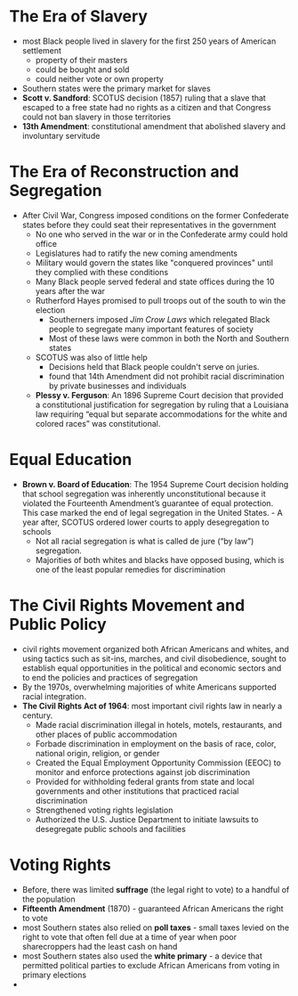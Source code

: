 # The Era of Slavery
- most Black people lived in slavery for the first 250 years of American settlement
	- property of their masters
	- could be bought and sold
	- could neither vote or own property
- Southern states were the primary market for slaves
- **Scott v. Sandford**: SCOTUS decision (1857) ruling that a slave that escaped to a free state had no rights as a citizen and that Congress could not ban slavery in those territories
- **13th Amendment**: constitutional amendment that abolished slavery and involuntary servitude

# The Era of Reconstruction and Segregation
- After Civil War, Congress imposed conditions on the former Confederate states before they could seat their representatives in the government
	- No one who served in the war or in the Confederate army could hold office
	- Legislatures had to ratify the new coming amendments
	- Military would govern the states like "conquered provinces" until they complied with these conditions
	- Many Black people served federal and state offices during the 10 years after the war
	- Rutherford Hayes promised to pull troops out of the south to win the election
		- Southerners imposed *Jim Crow Laws* which relegated Black people to segregate many important features of society
		- Most of these laws were common in both the North and Southern states
	- SCOTUS was also of little help
		- Decisions held that Black people couldn't serve on juries. 
		- found that 14th Amendment did not prohibit racial discrimination by private businesses and individuals
	- **Plessy v. Ferguson**: An 1896 Supreme Court decision that provided a constitutional justification for segregation by ruling that a Louisiana law requiring “equal but separate accommodations for the white and colored races” was constitutional.


# Equal Education
- **Brown v. Board of Education**: The 1954 Supreme Court decision holding that school segregation was inherently unconstitutional because it violated the Fourteenth Amendment’s guarantee of equal protection. This case marked the end of legal segregation in the United States.
		- A year after, SCOTUS ordered lower courts to apply desegregation to schools
	- Not all racial segregation is what is called de jure (“by law”) segregation.
	- Majorities of both whites and blacks have opposed busing, which is one of the least popular remedies for discrimination

# The Civil Rights Movement and Public Policy
- civil rights movement organized both African Americans and whites, and using tactics such as sit-ins, marches, and civil disobedience, sought to establish equal opportunities in the political and economic sectors and to end the policies and practices of segregation
- By the 1970s, overwhelming majorities of white Americans supported racial integration.
- **The Civil Rights Act of 1964**: most important civil rights law in nearly a century. 
	- Made racial discrimination illegal in hotels, motels, restaurants, and other places of public accommodation 
	- Forbade discrimination in employment on the basis of race, color, national origin, religion, or gender
	- Created the Equal Employment Opportunity Commission (EEOC) to monitor and enforce protections against job discrimination 
	- Provided for withholding federal grants from state and local governments and other institutions that practiced racial discrimination
	- Strengthened voting rights legislation
	- Authorized the U.S. Justice Department to initiate lawsuits to desegregate public schools and facilities

# Voting Rights
- Before, there was limited **suffrage** (the legal right to vote) to a handful of the population
- **Fifteenth Amendment** (1870) - guaranteed African Americans the right to vote
- most Southern states also relied on **poll taxes** - small taxes levied on the right to vote that often fell due at a time of year when poor sharecroppers had the least cash on hand
- most Southern states also used the **white primary** - a device that permitted political parties to exclude African Americans from voting in primary elections
- 